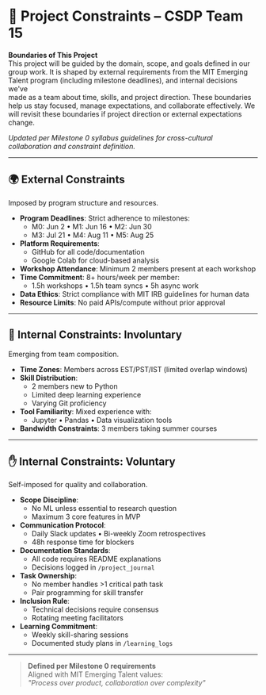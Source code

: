 # 🚧 Project Constraints – CSDP Team 15

**Boundaries of This Project**  
This project will be guided by the domain, scope, and goals defined in our  
group work. It is shaped by external requirements from the MIT Emerging  
Talent program (including milestone deadlines), and internal decisions we've  
made as a team about time, skills, and project direction. These boundaries  
help us stay focused, manage expectations, and collaborate effectively. We  
will revisit these boundaries if project direction or external expectations  
change.

*Updated per Milestone 0 syllabus guidelines for cross-cultural  
collaboration and constraint definition.*

---

## 🌍 External Constraints

Imposed by program structure and resources.

- **Program Deadlines**: Strict adherence to milestones:
  - M0: Jun 2 • M1: Jun 16 • M2: Jun 30
  - M3: Jul 21 • M4: Aug 11 • M5: Aug 25
- **Platform Requirements**:
  - GitHub for all code/documentation
  - Google Colab for cloud-based analysis
- **Workshop Attendance**: Minimum 2 members present at each workshop
- **Time Commitment**: 8+ hours/week per member:
  - 1.5h workshops • 1.5h team syncs • 5h async work
- **Data Ethics**: Strict compliance with MIT IRB guidelines for human data
- **Resource Limits**: No paid APIs/compute without prior approval

---

## 🧷 Internal Constraints: Involuntary

Emerging from team composition.

- **Time Zones**: Members across EST/PST/IST (limited overlap windows)
- **Skill Distribution**:
  - 2 members new to Python
  - Limited deep learning experience
  - Varying Git proficiency
- **Tool Familiarity**: Mixed experience with:
  - Jupyter • Pandas • Data visualization tools
- **Bandwidth Constraints**: 3 members taking summer courses

---

## ✋ Internal Constraints: Voluntary

Self-imposed for quality and collaboration.

- **Scope Discipline**:
  - No ML unless essential to research question
  - Maximum 3 core features in MVP
- **Communication Protocol**:
  - Daily Slack updates • Bi-weekly Zoom retrospectives
  - 48h response time for blockers
- **Documentation Standards**:
  - All code requires README explanations
  - Decisions logged in `/project_journal`
- **Task Ownership**:
  - No member handles >1 critical path task
  - Pair programming for skill transfer
- **Inclusion Rule**:
  - Technical decisions require consensus
  - Rotating meeting facilitators
- **Learning Commitment**:
  - Weekly skill-sharing sessions
  - Documented study plans in `/learning_logs`

---

> **Defined per Milestone 0 requirements**  
> Aligned with MIT Emerging Talent values:  
> *"Process over product, collaboration over complexity"*
